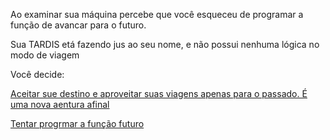 Ao examinar sua máquina percebe que você esqueceu de programar a função de avancar para o futuro.

Sua TARDIS etá fazendo jus ao seu nome, e não possui nenhuma lógica no modo de viagem

Você decide:

[Aceitar sue destino e aproveitar suas viagens apenas para o passado. É uma nova aentura afinal](aceitar/aceitar.md)

[Tentar progrmar a função futuro](consertar/consertar.md)
